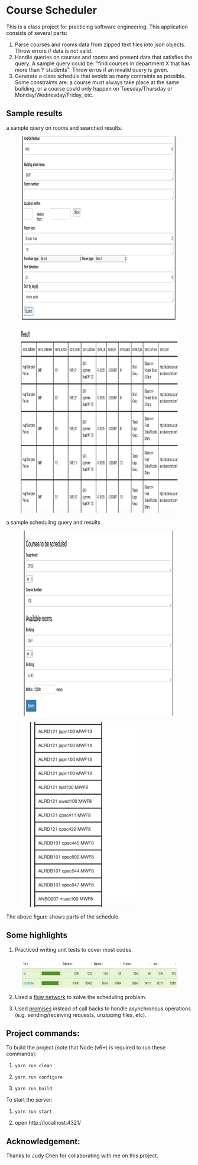 # Course Scheduler
This is a class project for practicing software engineering. This application consists of several parts:
1. Parse courses and rooms data from zipped text files into json objects. Throw errors if data is not valid.
2. Handle queries on courses and rooms and present data that satisfies the query. A sample query could be: "find courses in department X that has more than Y students". Throw erros if an invalid query is given.
3. Generate a class schedule that avoids as many contraints as possible. Some constraints are: a course must always take place at the same building, or a course could only happen on Tuesday/Thursday or Monday/Wednesday/Friday, etc.

## Sample results
a sample query on rooms and searched results.
<figure>
  <img height=500 src="imgs/sample_room_query.png" alt="room query">
</figure>

<figure>
  <img height=500 src="imgs/room_query_results.png" alt="room query results">
</figure>

a sample scheduling query and results
<figure>
  <img height=500 src="imgs/sample_schedule_query.png" alt="schedule query">
</figure>

<figure>
  <img height=500 src="imgs/sample_schedule_results.png" alt="schedule">
</figure>

The above figure shows parts of the schedule. 

## Some highlights
1. Practiced writing unit tests to cover most codes.
<figure>
  <img height=80 src="imgs/code_coverage.png" alt="code coverage">
</figure>

2. Used a <a href="https://en.wikipedia.org/wiki/Flow_network" target="_blank">flow network</a> to solve the scheduling problem.

3. Used <a href="https://www.npmjs.com/package/request-promise" target="_blank">promises</a> instead of call backs to handle asynchronous operations (e.g. sending/receiving requests, unzipping files, etc).

## Project commands:
To build the project (note that Node (v6+) is required to run these commands):
1. ```yarn run clean```

1. ```yarn run configure```

1. ```yarn run build```

To start the server:

1. ```yarn run start```

1. open http://localhost:4321/

## Acknowledgement:
Thanks to Judy Chen for collaborating with me on this project.
